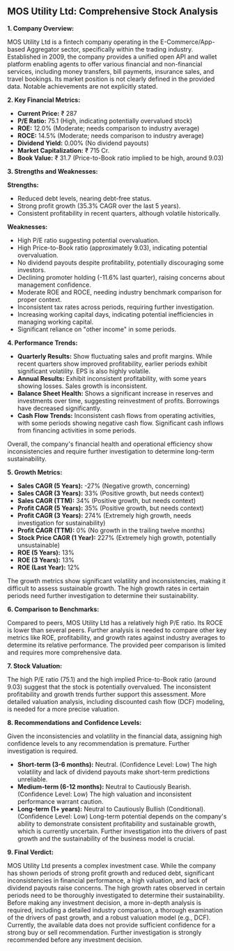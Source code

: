 ## MOS Utility Ltd: Comprehensive Stock Analysis

**1. Company Overview:**

MOS Utility Ltd is a fintech company operating in the E-Commerce/App-based Aggregator sector, specifically within the trading industry.  Established in 2009, the company provides a unified open API and wallet platform enabling agents to offer various financial and non-financial services, including money transfers, bill payments, insurance sales, and travel bookings.  Its market position is not clearly defined in the provided data.  Notable achievements are not explicitly stated.

**2. Key Financial Metrics:**

* **Current Price:** ₹ 287
* **P/E Ratio:** 75.1 (High, indicating potentially overvalued stock)
* **ROE:** 12.0% (Moderate; needs comparison to industry average)
* **ROCE:** 14.5% (Moderate; needs comparison to industry average)
* **Dividend Yield:** 0.00% (No dividend payouts)
* **Market Capitalization:** ₹ 715 Cr.
* **Book Value:** ₹ 31.7 (Price-to-Book ratio implied to be high, around 9.03)


**3. Strengths and Weaknesses:**

**Strengths:**

* Reduced debt levels, nearing debt-free status.
* Strong profit growth (35.3% CAGR over the last 5 years).
* Consistent profitability in recent quarters, although volatile historically.

**Weaknesses:**

* High P/E ratio suggesting potential overvaluation.
* High Price-to-Book ratio (approximately 9.03), indicating potential overvaluation.
* No dividend payouts despite profitability, potentially discouraging some investors.
* Declining promoter holding (-11.6% last quarter), raising concerns about management confidence.
* Moderate ROE and ROCE, needing industry benchmark comparison for proper context.
* Inconsistent tax rates across periods, requiring further investigation.
* Increasing working capital days, indicating potential inefficiencies in managing working capital.
* Significant reliance on "other income" in some periods.


**4. Performance Trends:**

* **Quarterly Results:** Show fluctuating sales and profit margins.  While recent quarters show improved profitability, earlier periods exhibit significant volatility. EPS is also highly volatile.
* **Annual Results:**  Exhibit inconsistent profitability, with some years showing losses. Sales growth is inconsistent.
* **Balance Sheet Health:** Shows a significant increase in reserves and investments over time, suggesting reinvestment of profits.  Borrowings have decreased significantly.
* **Cash Flow Trends:**  Inconsistent cash flows from operating activities, with some periods showing negative cash flow.  Significant cash inflows from financing activities in some periods.

Overall, the company's financial health and operational efficiency show inconsistencies and require further investigation to determine long-term sustainability.


**5. Growth Metrics:**

* **Sales CAGR (5 Years):** -27% (Negative growth, concerning)
* **Sales CAGR (3 Years):** 33% (Positive growth, but needs context)
* **Sales CAGR (TTM):** 34% (Positive growth, but needs context)
* **Profit CAGR (5 Years):** 35% (Positive growth, but needs context)
* **Profit CAGR (3 Years):** 274% (Extremely high growth, needs investigation for sustainability)
* **Profit CAGR (TTM):** 0% (No growth in the trailing twelve months)
* **Stock Price CAGR (1 Year):** 227% (Extremely high growth, potentially unsustainable)
* **ROE (5 Years):** 13%
* **ROE (3 Years):** 13%
* **ROE (Last Year):** 12%

The growth metrics show significant volatility and inconsistencies, making it difficult to assess sustainable growth.  The high growth rates in certain periods need further investigation to determine their sustainability.


**6. Comparison to Benchmarks:**

Compared to peers, MOS Utility Ltd has a relatively high P/E ratio.  Its ROCE is lower than several peers.  Further analysis is needed to compare other key metrics like ROE, profitability, and growth rates against industry averages to determine its relative performance.  The provided peer comparison is limited and requires more comprehensive data.


**7. Stock Valuation:**

The high P/E ratio (75.1) and the high implied Price-to-Book ratio (around 9.03) suggest that the stock is potentially overvalued.  The inconsistent profitability and growth trends further support this assessment.  More detailed valuation analysis, including discounted cash flow (DCF) modeling, is needed for a more precise valuation.


**8. Recommendations and Confidence Levels:**

Given the inconsistencies and volatility in the financial data, assigning high confidence levels to any recommendation is premature.  Further investigation is required.

* **Short-term (3-6 months):**  Neutral.  (Confidence Level: Low)  The high volatility and lack of dividend payouts make short-term predictions unreliable.
* **Medium-term (6-12 months):**  Neutral to Cautiously Bearish. (Confidence Level: Low)  The high valuation and inconsistent performance warrant caution.
* **Long-term (1+ years):**  Neutral to Cautiously Bullish (Conditional). (Confidence Level: Low)  Long-term potential depends on the company's ability to demonstrate consistent profitability and sustainable growth, which is currently uncertain.  Further investigation into the drivers of past growth and the sustainability of the business model is crucial.


**9. Final Verdict:**

MOS Utility Ltd presents a complex investment case.  While the company has shown periods of strong profit growth and reduced debt, significant inconsistencies in financial performance, a high valuation, and lack of dividend payouts raise concerns.  The high growth rates observed in certain periods need to be thoroughly investigated to determine their sustainability.  Before making any investment decision, a more in-depth analysis is required, including a detailed industry comparison, a thorough examination of the drivers of past growth, and a robust valuation model (e.g., DCF).  Currently, the available data does not provide sufficient confidence for a strong buy or sell recommendation.  Further investigation is strongly recommended before any investment decision.
